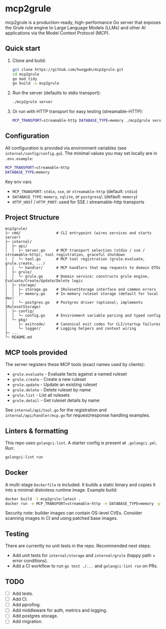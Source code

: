# mcp2grule

mcp2grule is a production-ready, high-performance Go server that exposes the Grule rule engine to Large Language Models (LLMs) and other AI applications via the Model Context Protocol (MCP).

## Quick start

1. Clone and build:

    ```bash
    git clone https://github.com/hungpdn/mcp2grule.git
    cd mcp2grule
    go mod tidy
    go build -o mcp2grule
    ```

2. Run the server (defaults to stdio transport):

    ```bash
    ./mcp2grule server
    ```

3. Or run with HTTP transport for easy testing (streamable-HTTP):

    ```bash
    MCP_TRANSPORT=streamable-http DATABASE_TYPE=memory ./mcp2grule server
    ```

## Configuration

All configuration is provided via environment variables (see `internal/config/config.go`). The minimal values you may set locally are in `.env.example`:

```bash
MCP_TRANSPORT=streamable-http
DATABASE_TYPE=memory
```

Key env vars

- `MCP_TRANSPORT`: `stdio`, `sse`, or `streamable-http` (default: `stdio`)
- `DATABASE_TYPE`: `memory`, `sqlite`, or `postgresql` (default: `memory`)
- `HTTP_HOST` / `HTTP_PORT`: used for SSE / streamable-http transports

## Project Structure

```text
mcp2grule/
├─ cmd/                # CLI entrypoint (wires services and starts server)
├─ internal/
│  ├─ api/
│  │  ├─ server.go     # MCP transport selection (stdio / sse / streamable-http), tool registration, graceful shutdown
│  │  └─ tool.go       # MCP tool registration (grule.evaluate, grule.create, ...)
│  │  └─ handler/      # MCP handlers that map requests to domain DTOs
│  ├─ grule/
│  │  └─ grule.go      # Domain service: constructs grule engine, Evaluate/Create/Update/Delete logic
│  ├─ storage/
│  │  ├─ storage.go    # IRulesetStorage interface and common errors
│  │  ├─ memory.go     # In-memory ruleset storage (default for local dev)
│  │  └─ postgres.go   # Postgres driver (optional; implements IRulesetStorage)
│  ├─ config/
│  │  └─ config.go     # Environment variable parsing and typed config
│  └─ pkg/
│     ├─ exitcode/     # Canonical exit codes for CLI/startup failures
│     └─ logger/       # Logging helpers and context wiring
├─ ...
└─ README.md           
```

## MCP tools provided

The server registers these MCP tools (exact names used by clients):

- `grule.evaluate` - Evaluate facts against a named ruleset
- `grule.create` - Create a new ruleset
- `grule.update` - Update an existing ruleset
- `grule.delete` - Delete ruleset by name
- `grule.list` - List all rulesets
- `grule.detail` - Get ruleset details by name

See `internal/api/tool.go` for the registration and `internal/api/handler/mcp.go` for request/response handling examples.

## Linters & formatting

This repo uses `golangci-lint`. A starter config is present at `.golangci.yml`. Run:

```bash
golangci-lint run
```

## Docker

A multi-stage `Dockerfile` is included. It builds a static binary and copies it into a minimal distroless runtime image. Example build:

```bash
docker build -t mcp2grule:latest .
docker run -e MCP_TRANSPORT=streamable-http -e DATABASE_TYPE=memory -p 9000:9000 mcp2grule:latest
```

Security note: builder images can contain OS-level CVEs. Consider scanning images in CI and using patched base images.

## Testing

There are currently no unit tests in the repo. Recommended next steps:

- Add unit tests for `internal/storage` and `internal/grule` (happy path + error conditions).
- Add a CI workflow to run `go test ./...` and `golangci-lint run` on PRs.

## TODO

- [ ] Add tests.
- [ ] Add CI.
- [ ] Add pprofing.
- [ ] Add middleware for auth, metrics and logging.
- [ ] Add postgres storage.
- [ ] Add migration.
